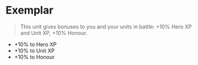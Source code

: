 # Exemplar

> This unit gives bonuses to you and your units in battle: +10% Hero XP and Unit XP, +10% Honour.

* +10% to Hero XP
* +10% to Unit XP
* +10% to Honour
